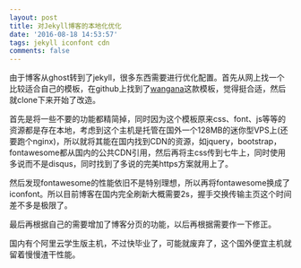 ```yaml
---
layout: post
title: 对Jekyll博客的本地化优化
date: '2016-08-18 14:53:57'
tags: jekyll iconfont cdn
comments: false
---
```


由于博客从ghost转到了jekyll，很多东西需要进行优化配置。首先从网上找一个比较适合自己的模板，在github上找到了[wangana](https://github.com/iamnii/wangana)这款模板，觉得挺合适，然后就clone下来开始了改造。

首先是将一些不要的功能都精简掉，同时因为这个模板原来css、font、js等等的资源都是存在本地，考虑到这个主机是托管在国外一个128MB的迷你型VPS上(还要跑个nginx)，所以就将其能在国内找到CDN的资源，如jquery，bootstrap，fontawesome都从国内的公共CDN引用，然后再将主css传到七牛上，同时使用多说而不是disqus，同时找到了多说的完美https方案就用上了。

然后发现fontawesome的性能依旧不是特别理想，所以再将fontawesome换成了iconfont。所以目前博客在国内完全刷新大概需要2s，握手交换传输主页这个时间差不多是极限了。

最后再根据自己的需要增加了博客分页的功能，以后再根据需要作一下修正。

国内有个阿里云学生版主机，不过快毕业了，可能就废弃了，这个国外便宜主机就留着慢慢渣干性能。
